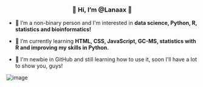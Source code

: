 <h3><center>  🌱 Hi, I’m @Lanaax 🌱 </h3></center>
  
<div></div>

- 🌻 I’m a non-binary person and I'm interested in **data science, Python, R, statistics and bioinformatics!**

- 🌱 I’m currently learning **HTML, CSS, JavaScript, GC-MS, statistics with R and improving my skills in Python.**

- 🪻 I'm newbie in GitHub and still learning how to use it, soon I'll have a lot to show you, guys!

![image](https://github.com/Lanaax/Lanaax/assets/136387142/8b20f2e6-5c33-427e-b705-5c34ed7bb35c)


